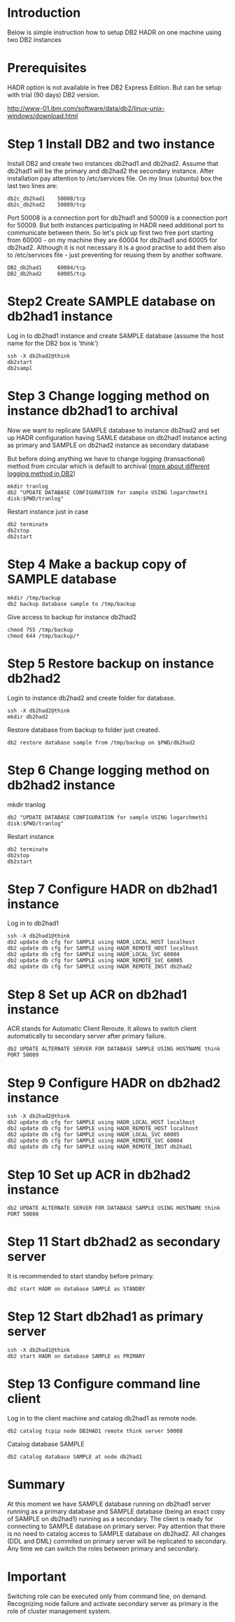 # Introduction #
Below is simple instruction how to setup DB2 HADR on one machine using two DB2 instances

# Prerequisites #
HADR option is not available in free DB2 Express Edition. But can be setup with trial (90 days) DB2 version.

http://www-01.ibm.com/software/data/db2/linux-unix-windows/download.html

# Step 1 Install DB2 and two instance #
Install DB2 and create two instances db2had1 and db2had2. Assume that db2had1 will be the primary and db2had2 the secondary instance. After installation pay attention to /etc/services file. On my linux (ubuntu) box the last two lines are:
```
db2c_db2had1    50008/tcp
db2c_db2had2    50009/tcp
```
Port 50008 is a connection port for db2had1 and 50009 is a connection port for 50009. But both instances participating in HADR need additional port to communicate between them. So let's pick up first two free port starting from 60000 - on my machine they are 60004 for db2had1 and 60005 for db2had2. Although it is not necessary it is a good practise to add them also to /etc/services file - just preventing for reusing them by another software.
```
DB2_db2had1     60004/tcp
DB2_db2had2     60005/tcp
```
# Step2 Create SAMPLE database on db2had1 instance #
Log in to db2had1 instance and create SAMPLE database (assume the host name for the DB2 box is 'think')
```
ssh -X db2had2@think
db2start
db2sampl
```
# Step 3 Change logging method on instance db2had1 to archival #
Now we want to replicate SAMPLE database to instance db2had2 and set up HADR configuration having SAMLE database on db2had1 instance acting as primary and SAMPLE on db2had2 instance as secondary database

But before doing anything we have to change logging (transactional) method from circular which is default to archival ([more about different logging method in DB2](http://publib.boulder.ibm.com/infocenter/db2luw/v9r7/index.jsp?topic=%2Fcom.ibm.db2.luw.admin.ha.doc%2Fdoc%2Fc0051343.html))
```
mkdir tranlog
db2 "UPDATE DATABASE CONFIGURATION for sample USING logarchmeth1 disk:$PWD/tranlog"
```
Restart instance just in case
```
db2 terminate
db2stop
db2start
```
# Step 4 Make a backup copy of SAMPLE database #
```
mkdir /tmp/backup
db2 backup database sample to /tmp/backup
```
Give access to backup for instance db2had2
```
chmod 755 /tmp/backup
chmod 644 /tmp/backup/*
```
# Step 5 Restore backup on instance db2had2 #
Login to instance db2had2 and create folder for database.
```
ssh -X db2had2@think
mkdir db2had2
```
Restore database from backup to folder just created.
```
db2 restore database sample from /tmp/backup on $PWD/db2had2
```
# Step 6 Change logging method on db2had2 instance #
mkdir tranlog
```
db2 "UPDATE DATABASE CONFIGURATION for sample USING logarchmeth1 disk:$PWD/tranlog"
```
Restart instance
```
db2 terminate
db2stop
db2start
```
# Step 7 Configure HADR on db2had1 instance #
Log in to db2had1
```
ssh -X db2had1@think
db2 update db cfg for SAMPLE using HADR_LOCAL_HOST localhost
db2 update db cfg for SAMPLE using HADR_REMOTE_HOST localhost
db2 update db cfg for SAMPLE using HADR_LOCAL_SVC 60004
db2 update db cfg for SAMPLE using HADR_REMOTE_SVC 60005
db2 update db cfg for SAMPLE using HADR_REMOTE_INST db2had2
```
# Step 8 Set up ACR on db2had1 instance #
ACR stands for Automatic Client Reroute. It allows to switch client automatically to secondary server after primary failure.
```
db2 UPDATE ALTERNATE SERVER FOR DATABASE SAMPLE USING HOSTNAME think PORT 50009
```
# Step 9 Configure HADR on db2had2 instance #
```
ssh -X db2had2@think
db2 update db cfg for SAMPLE using HADR_LOCAL_HOST localhost
db2 update db cfg for SAMPLE using HADR_REMOTE_HOST localhost
db2 update db cfg for SAMPLE using HADR_LOCAL_SVC 60005
db2 update db cfg for SAMPLE using HADR_REMOTE_SVC 60004
db2 update db cfg for SAMPLE using HADR_REMOTE_INST db2had1
```
# Step 10 Set up ACR in db2had2 instance #
```
db2 UPDATE ALTERNATE SERVER FOR DATABASE SAMPLE USING HOSTNAME think PORT 50008
```
# Step 11 Start db2had2 as secondary server #
It is recommended to start standby before primary.
```
db2 start HADR on database SAMPLE as STANDBY
```
# Step 12 Start db2had1 as primary server #
```
ssh -X db2had1@think
db2 start HADR on database SAMPLE as PRIMARY
```
# Step 13 Configure command line client #
Log in to the client machine and catalog db2had1 as remote node.
```
db2 catalog tcpip node DB2HAD1 remote think server 50008
```
Catalog database SAMPLE
```
db2 catalog database SAMPLE at node db2had1 
```
# Summary #
At this moment we have SAMPLE database running on db2had1 server running as a primary database and SAMPLE database (being an exact copy of SAMPLE on db2had1) running as a secondary. The client is ready for connecting to SAMPLE database on primary server. Pay attention that there is no need to catalog access to SAMPLE database on db2had2. All changes (DDL and DML) commited on primary server will be replicated to secondary. Any time we can switch the roles between primary and secondary.
# Important #
Switching role can be executed only from command line, on demand. Recognizing node failure and activate secondary server as primary is the role of cluster management system.
